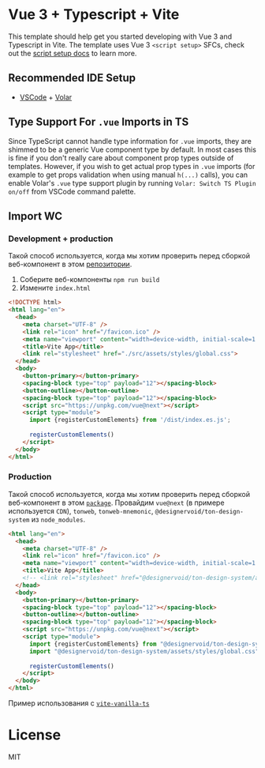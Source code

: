 # Vue 3 + Typescript + Vite

This template should help get you started developing with Vue 3 and Typescript in Vite. The template uses Vue 3 `<script setup>` SFCs, check out the [script setup docs](https://v3.vuejs.org/api/sfc-script-setup.html#sfc-script-setup) to learn more.

## Recommended IDE Setup

- [VSCode](https://code.visualstudio.com/) + [Volar](https://marketplace.visualstudio.com/items?itemName=johnsoncodehk.volar)

## Type Support For `.vue` Imports in TS

Since TypeScript cannot handle type information for `.vue` imports, they are shimmed to be a generic Vue component type by default. In most cases this is fine if you don't really care about component prop types outside of templates. However, if you wish to get actual prop types in `.vue` imports (for example to get props validation when using manual `h(...)` calls), you can enable Volar's `.vue` type support plugin by running `Volar: Switch TS Plugin on/off` from VSCode command palette.

## Import WC

### Development + production

Такой способ используется, когда мы хотим проверить перед сборкой веб-компонент в этом [репозитории](https://github.com/designervoid/ton-design-system).

1. Соберите веб-компоненты `npm run build`
2. Измените `index.html`

```html
<!DOCTYPE html>
<html lang="en">
  <head>
    <meta charset="UTF-8" />
    <link rel="icon" href="/favicon.ico" />
    <meta name="viewport" content="width=device-width, initial-scale=1.0" />
    <title>Vite App</title>
    <link rel="stylesheet" href="./src/assets/styles/global.css">
  </head>
  <body>
    <button-primary></button-primary>
    <spacing-block type="top" payload="12"></spacing-block>
    <button-outline></button-outline>
    <spacing-block type="top" payload="12"></spacing-block>
    <script src="https://unpkg.com/vue@next"></script>
    <script type="module">
      import {registerCustomElements} from '/dist/index.es.js';
  
      registerCustomElements()
    </script>
  </body>
</html>
```


### Production

Такой способ используется, когда мы хотим проверить перед сборкой веб-компонент в этом [`package`](https://github.com/designervoid/ton-design-system/packages/1180696).
Провайдим `vue@next` (в примере используется `CDN`), `tonweb`, `tonweb-mnemonic`, `@designervoid/ton-design-system` из `node_modules`.

```html
<html lang="en">
  <head>
    <meta charset="UTF-8" />
    <link rel="icon" href="/favicon.ico" />
    <meta name="viewport" content="width=device-width, initial-scale=1.0" />
    <title>Vite App</title>
    <!-- <link rel="stylesheet" href="@designervoid/ton-design-system/assets/styles/global.css"> -->
  </head>
  <body>
    <button-primary></button-primary>
    <spacing-block type="top" payload="12"></spacing-block>
    <button-outline></button-outline>
    <spacing-block type="top" payload="12"></spacing-block>
    <script src="https://unpkg.com/vue@next"></script>
    <script type="module">
      import {registerCustomElements} from "@designervoid/ton-design-system/index.es.js";
      import "@designervoid/ton-design-system/assets/styles/global.css";
  
      registerCustomElements()
    </script>
  </body>
</html>
```

Пример использования с [`vite-vanilla-ts`](https://github.com/designervoid/ton-design-system-vite-vanilla-ts)

# License

MIT